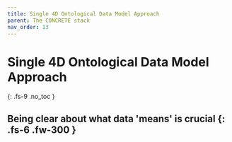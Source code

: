 ```yaml
---
title: Single 4D Ontological Data Model Approach
parent: The CONCRETE stack
nav_order: 13
---
```

# Single 4D Ontological Data Model Approach
{: .fs-9 .no_toc }


Being clear about what data 'means' is crucial
{: .fs-6 .fw-300 }
----

